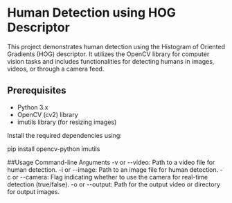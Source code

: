 # Human Detection using HOG Descriptor

This project demonstrates human detection using the Histogram of Oriented Gradients (HOG) descriptor. It utilizes the OpenCV library for computer vision tasks and includes functionalities for detecting humans in images, videos, or through a camera feed.

## Prerequisites

- Python 3.x
- OpenCV (cv2) library
- imutils library (for resizing images)

Install the required dependencies using:

pip install opencv-python imutils


##Usage
Command-line Arguments
-v or --video: Path to a video file for human detection.
-i or --image: Path to an image file for human detection.
-c or --camera: Flag indicating whether to use the camera for real-time detection (true/false).
-o or --output: Path for the output video or directory for output images.
